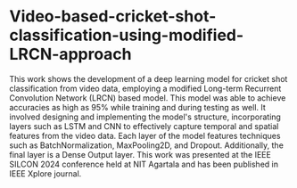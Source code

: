 # Video-based-cricket-shot-classification-using-modified-LRCN-approach
This work shows the development of a deep learning model for cricket shot classification from video data, employing a modified Long-term Recurrent Convolution Network (LRCN) based model. 
This model was able to achieve accuracies as high as 95% while training and during testing as well. 
It involved designing and implementing the model's structure, incorporating layers such as LSTM and CNN to effectively capture temporal and spatial features from the video data. Each layer of the model features techniques such as BatchNormalization, MaxPooling2D, and Dropout. Additionally, the final layer is a Dense Output layer.
This work was presented at the IEEE SILCON 2024 conference held at NIT Agartala and has been published in IEEE Xplore journal.
